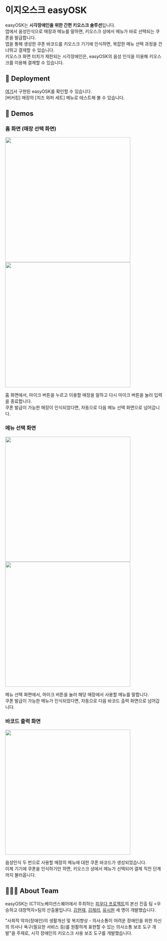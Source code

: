# 이지오스크 easyOSK
easyOSK는 **시각장애인을 위한 간편 키오스크 솔루션**입니다. <br>
앱에서 음성인식으로 매장과 메뉴를 말하면, 키오스크 상에서 메뉴가 바로 선택되는 쿠폰을 발급합니다. <br>
앱을 통해 생성한 쿠폰 바코드를 키오스크 기기에 인식하면, 복잡한 메뉴 선택 과정을 건너뛰고 결제할 수 있습니다. <br>
키오스크 화면 터치가 제한되는 시각장애인은, easyOSK의 음성 인식을 이용해 키오스크를 이용해 결제할 수 있습니다.

## 🚀 Deployment
[여기](front-beryl-mu.vercel.app/)서 구현된 easyOSK를 확인할 수 있습니다. <br>
[버커킹] 매장의 [치즈 와퍼 세트] 메뉴로 테스트해 볼 수 있습니다.

## 📲 Demos
### 홈 화면 (매장 선택 화면)
<p>
<img src="https://user-images.githubusercontent.com/50395394/180627760-3f5d39ae-50a5-4c8c-82f6-fad7633a1e02.png" width="400" />
<img src="https://user-images.githubusercontent.com/50395394/180629670-37781f7a-002b-4668-8b28-008b0732d6fb.png"  width="400" />
</p>
홈 화면에서, 마이크 버튼을 누르고 이용할 매장을 말하고 다시 마이크 버튼을 눌러 입력을 종료합니다. <br>
쿠폰 발급이 가능한 매장이 인식되었다면, 자동으로 다음 메뉴 선택 화면으로 넘어갑니다.

### 메뉴 선택 화면
<p>
<img src="https://user-images.githubusercontent.com/50395394/180629609-a86df38c-df01-40ac-bd66-cba0336e180f.png"  width="400" />
<img src="https://user-images.githubusercontent.com/50395394/180629629-70b745fe-6ced-42c8-a8f5-4918953b387d.png" width="400" />
</p>
메뉴 선택 화면에서, 마이크 버튼을 눌러 해당 매장에서 사용할 메뉴를 말합니다. <br>
쿠폰 발급이 가능한 메뉴가 인식되었다면, 자동으로 다음 바코드 출력 화면으로 넘어갑니다.

### 바코드 출력 화면
<p>
<img src="https://user-images.githubusercontent.com/50395394/180630283-5923d2b1-1dd6-43cc-b9ec-1b85ba1cf402.png" width="400" />
</p>
음성인식 두 번으로 사용할 매장의 메뉴에 대한 쿠폰 바코드가 생성되었습니다. <br>
이제 기기에 쿠폰을 인식하기만 하면, 키오스크 상에서 메뉴가 선택되어 결제 직전 단계까지 불러옵니다.

## 👨‍👧‍👦 About Team
easyOSK는 ICT이노베이션스퀘어에서 주최하는 [피우다 프로젝트](http://ictcoc.kr/04_com_n/com02_view.asp?idx=576)의 본선 진출 팀 <우승하고 대창먹자>팀의 산출물입니다. [김현재](https://github.com/itsnowkim), [김채리](https://github.com/chaeri93), [유시원](https://github.com/seewon) 세 명이 개발했습니다.

"사회적 약자(장애인)의 생활개선 및 복지향상 - 의사소통이 어려운 장애인을 위한 자신의 의사나 욕구(필요한 서비스 등)를 원활하게 표현할 수 있는 의사소통 보조 도구 개발"을 주제로, 시각 장애인의 키오스크 사용 보조 도구를 개발했습니다.
